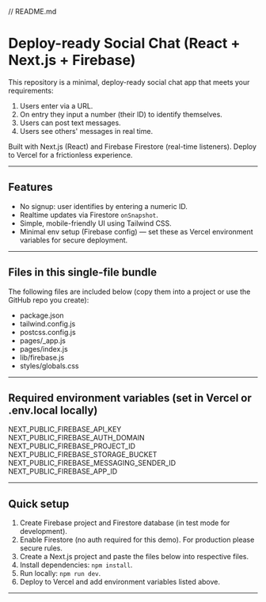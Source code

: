 // README.md

# Deploy-ready Social Chat (React + Next.js + Firebase)

This repository is a minimal, deploy-ready social chat app that meets your requirements:

1. Users enter via a URL.
2. On entry they input a number (their ID) to identify themselves.
3. Users can post text messages.
4. Users see others' messages in real time.

Built with Next.js (React) and Firebase Firestore (real-time listeners). Deploy to Vercel for a frictionless experience.

---

## Features
- No signup: user identifies by entering a numeric ID.
- Realtime updates via Firestore `onSnapshot`.
- Simple, mobile-friendly UI using Tailwind CSS.
- Minimal env setup (Firebase config) — set these as Vercel environment variables for secure deployment.

---

## Files in this single-file bundle
The following files are included below (copy them into a project or use the GitHub repo you create):

- package.json
- tailwind.config.js
- postcss.config.js
- pages/_app.js
- pages/index.js
- lib/firebase.js
- styles/globals.css

---

## Required environment variables (set in Vercel or .env.local locally)

NEXT_PUBLIC_FIREBASE_API_KEY
NEXT_PUBLIC_FIREBASE_AUTH_DOMAIN
NEXT_PUBLIC_FIREBASE_PROJECT_ID
NEXT_PUBLIC_FIREBASE_STORAGE_BUCKET
NEXT_PUBLIC_FIREBASE_MESSAGING_SENDER_ID
NEXT_PUBLIC_FIREBASE_APP_ID

---

## Quick setup
1. Create Firebase project and Firestore database (in test mode for development).
2. Enable Firestore (no auth required for this demo). For production please secure rules.
3. Create a Next.js project and paste the files below into respective files.
4. Install dependencies: `npm install`.
5. Run locally: `npm run dev`.
6. Deploy to Vercel and add environment variables listed above.

---
